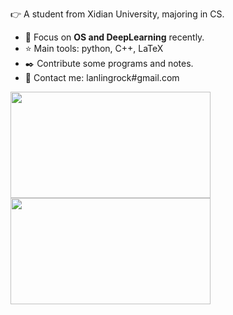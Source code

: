 :point_right: A student from Xidian University, majoring in CS.

- :running: Focus on **OS and DeepLearning** recently.
- :star: Main tools: python, C++, LaTeX
- :black_nib: Contribute some programs and notes.
- :bust_in_silhouette: Contact me: lanlingrock#gmail.com

<p><a href="#"><img src="https://github-readme-stats.vercel.app/api?username=muyuuuu&include_all_commits=true&show_icons=true&hide_rank=true&hide=contribs&title_color=5fd0ad&icon_color=5fd0ad" width="320px" height="170px"/></a> <a href="#"><img src="https://github-readme-stats.vercel.app/api/top-langs/?username=muyuuuu&layout=compact&card_width=262&title_color=5fd0ad" width="320px" height="170px"/></a></p>

